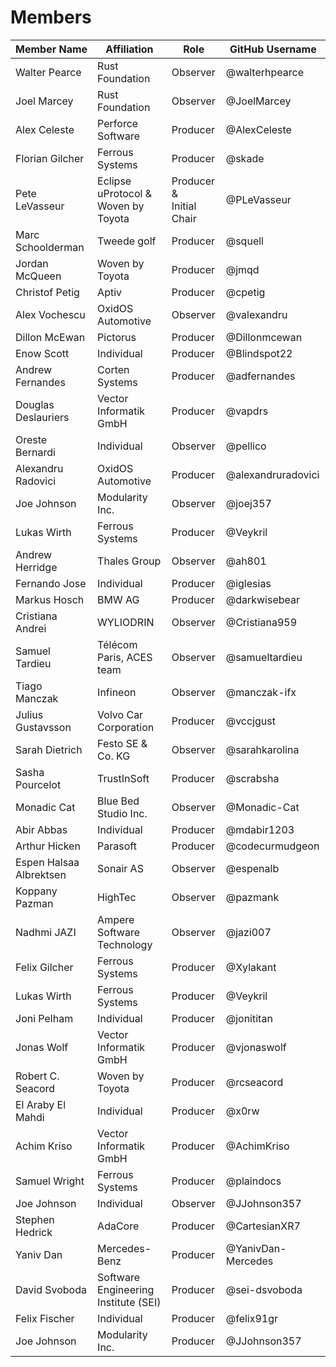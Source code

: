 # Members

| Member Name             | Affiliation                            | Role                        | GitHub Username    |
|-------------------------|----------------------------------------|-----------------------------|--------------------|
| Walter Pearce           | Rust Foundation                        | Observer                    | @walterhpearce     |
| Joel Marcey             | Rust Foundation                        | Observer                    | @JoelMarcey        |
| Alex Celeste            | Perforce Software                      | Producer                    | @AlexCeleste       |
| Florian Gilcher         | Ferrous Systems                        | Producer                    | @skade             |
| Pete LeVasseur          | Eclipse uProtocol &<br>Woven by Toyota | Producer &<br>Initial Chair | @PLeVasseur        |
| Marc Schoolderman       | Tweede golf                            | Producer                    | @squell            |
| Jordan McQueen          | Woven by Toyota                        | Producer                    | @jmqd              |
| Christof Petig          | Aptiv                                  | Producer                    | @cpetig            |
| Alex Vochescu           | OxidOS Automotive                      | Observer                    | @valexandru        |
| Dillon McEwan           | Pictorus                               | Producer                    | @Dillonmcewan      |
| Enow Scott              | Individual                             | Producer                    | @Blindspot22       |
| Andrew Fernandes        | Corten Systems                         | Producer                    | @adfernandes       |
| Douglas Deslauriers     | Vector Informatik GmbH                 | Producer                    | @vapdrs            |
| Oreste Bernardi         | Individual                             | Observer                    | @pellico           |
| Alexandru Radovici      | OxidOS Automotive                      | Producer                    | @alexandruradovici |
| Joe Johnson             | Modularity Inc.                        | Observer                    | @joej357           |
| Lukas Wirth             | Ferrous Systems                        | Producer                    | @Veykril           |
| Andrew Herridge         | Thales Group                           | Observer                    | @ah801             |
| Fernando Jose           | Individual                             | Producer                    | @iglesias          |
| Markus Hosch            | BMW AG                                 | Producer                    | @darkwisebear      |
| Cristiana Andrei        | WYLIODRIN                              | Observer                    | @Cristiana959      |
| Samuel Tardieu          | Télécom Paris, ACES team               | Observer                    | @samueltardieu     |
| Tiago Manczak           | Infineon                               | Observer                    | @manczak-ifx       |
| Julius Gustavsson       | Volvo Car Corporation                  | Producer                    | @vccjgust          |
| Sarah Dietrich          | Festo SE & Co. KG                      | Observer                    | @sarahkarolina     |
| Sasha Pourcelot         | TrustInSoft                            | Producer                    | @scrabsha          |
| Monadic Cat             | Blue Bed Studio Inc.                   | Observer                    | @Monadic-Cat       |
| Abir Abbas              | Individual                             | Producer                    | @mdabir1203        |
| Arthur Hicken           | Parasoft                               | Producer                    | @codecurmudgeon    |
| Espen Halsaa Albrektsen | Sonair AS                              | Observer                    | @espenalb          |
| Koppany Pazman          | HighTec                                | Observer                    | @pazmank           |
| Nadhmi JAZI             | Ampere Software Technology             | Observer                    | @jazi007           |
| Felix Gilcher           | Ferrous Systems                        | Producer                    | @Xylakant          |
| Lukas Wirth             | Ferrous Systems                        | Producer                    | @Veykril           |
| Joni Pelham             | Individual                             | Producer                    | @jonititan         |
| Jonas Wolf              | Vector Informatik GmbH                 | Producer                    | @vjonaswolf        |
| Robert C. Seacord       | Woven by Toyota                        | Producer                    | @rcseacord         |
| El Araby El Mahdi       | Individual                             | Producer                    | @x0rw              |
| Achim Kriso             | Vector Informatik GmbH                 | Producer                    | @AchimKriso        |
| Samuel Wright           | Ferrous Systems                        | Producer                    | @plaindocs         |
| Joe Johnson             | Individual                             | Observer                    | @JJohnson357       |
| Stephen Hedrick         | AdaCore                                | Producer                    | @CartesianXR7      |
| Yaniv Dan               | Mercedes-Benz                          | Producer                    | @YanivDan-Mercedes |
| David Svoboda           | Software Engineering Institute (SEI)   | Producer                    | @sei-dsvoboda      |
| Felix Fischer           | Individual                             | Producer                    | @felix91gr         |
| Joe Johnson             | Modularity Inc.                        | Producer                    | @JJohnson357       |

